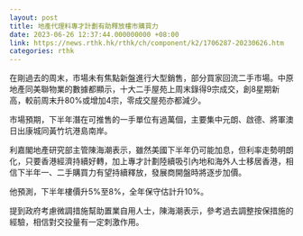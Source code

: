 ```yaml
---
layout: post
title: 地產代理料專才計劃有助釋放樓市購買力
date: 2023-06-26 12:37:44.000000000 +08:00
link: https://news.rthk.hk/rthk/ch/component/k2/1706287-20230626.htm
categories: rthk
---
```


在剛過去的周末，市場未有焦點新盤進行大型銷售，部分買家回流二手市場。中原地產同美聯物業的數據都顯示，十大二手屋苑上周末錄得9宗成交，創8星期新高，較前周末升80%或增加4宗，零成交屋苑亦都減少。

市場預期，下半年潛在可推售的一手單位有過萬個，主要集中元朗、啟德、將軍澳日出康城同黃竹坑港島南岸。

利嘉閣地產研究部主管陳海潮表示，雖然美國下半年仍可能加息，但利率走勢明朗化，只要香港經濟持續好轉，加上專才計劃陸續吸引內地和海外人士移居香港，相信下半年一、二手購買力有望持續釋放，發展商開盤時將逐步加價。

他預測，下半年樓價升5%至8%，全年保守估計升10%。

提到政府考慮微調措施幫助置業自用人士，陳海潮表示，參考過去調整按保措施的經驗，相信對交投量有一定刺激作用。
